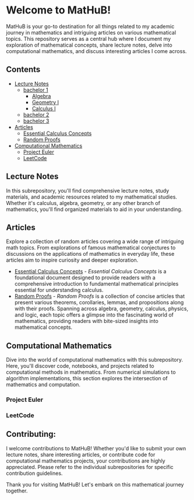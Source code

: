 # Welcome to MatHuB!

MatHuB is your go-to destination for all things related to my academic journey in mathematics and intriguing articles on various mathematical topics. 
This repository serves as a central hub where I document my exploration of mathematical concepts, share lecture notes, delve into computational mathematics, and discuss interesting articles I come across.


## Contents 
- [Lecture Notes](#lecture-notes)
  - [bachelor 1](#bachelor-1)
    - [Algebra](#algebra)
    - [Geometry I](#geometry-i)
    - [Calculus I](#calculus-i)
  - [bachelor 2](#bachelor-2)
  - [bachelor 3](#bachelor-3)
- [Articles](#articles)
  - [Essential Calculus Concepts](#essential-calculus-concepts)
  - [Random Proofs](#random-proofs)
- [Computational Mathematics](#computational-mathematics)
  - [Project Euler](#project-euler)
  - [LeetCode](#leetcode)


## Lecture Notes
In this subrepository, you'll find comprehensive lecture notes, study materials, and academic resources related to my mathematical studies. 
Whether it's calculus, algebra, geometry, or any other branch of mathematics, you'll find organized materials to aid in your understanding.

## Articles
Explore a collection of random articles covering a wide range of intriguing math topics. 
From explorations of famous mathematical conjectures to discussions on the applications of mathematics in everyday life, these articles aim to inspire curiosity and deeper exploration.
- [Essential Calculus Concepts](https://github.com/donatomartinelli/MatHuB/tree/main/Articles/Essential%20Calculus%20Concepts) - *Essential Calculus Concepts* is a foundational document designed to provide readers with a comprehensive introduction to fundamental mathematical principles essential for understanding calculus. 
- [Random Proofs](https://github.com/donatomartinelli/MatHuB/tree/main/Articles/Random%20Proofs) - *Random Proofs* is a collection of concise articles that present various theorems, corollaries, lemmas, and propositions along with their proofs.
Spanning across algebra, geometry, calculus, physics, and logic, each topic offers a glimpse into the fascinating world of mathematics, providing readers with bite-sized insights into mathematical concepts.


## Computational Mathematics
Dive into the world of computational mathematics with this subrepository. 
Here, you'll discover code, notebooks, and projects related to computational methods in mathematics. 
From numerical simulations to algorithm implementations, this section explores the intersection of mathematics and computation.

### Project Euler
### LeetCode







## Contributing:
I welcome contributions to MatHuB! Whether you'd like to submit your own lecture notes, share interesting articles, or contribute code for computational mathematics projects, your contributions are highly appreciated. 
Please refer to the individual subrepositories for specific contribution guidelines.

Thank you for visiting MatHuB! Let's embark on this mathematical journey together.

